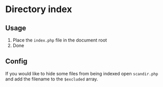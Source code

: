 # Directory index

## Usage
1. Place the `index.php` file in the document root
2. Done

## Config
If you would like to hide some files from being indexed open `scandir.php` and add the filename to the `$excluded` array.